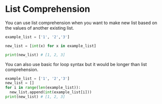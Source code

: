 # List Comprehension

You can use list comprehension when you want to make new list based on the values of another existing list.

```python
example_list = ['1', '2','3']

new_list = [int(x) for x in example_list]

print(new_list) # [1, 2, 3]
```

You can also use basic for loop syntax but it would be longer than list comprehension.

```python
example_list = ['1', '2','3']
new_list = []
for i in range(len(example_list)):
  new_list.append(int(example_list[i]))
print(new_list) # [1, 2, 3]

```
